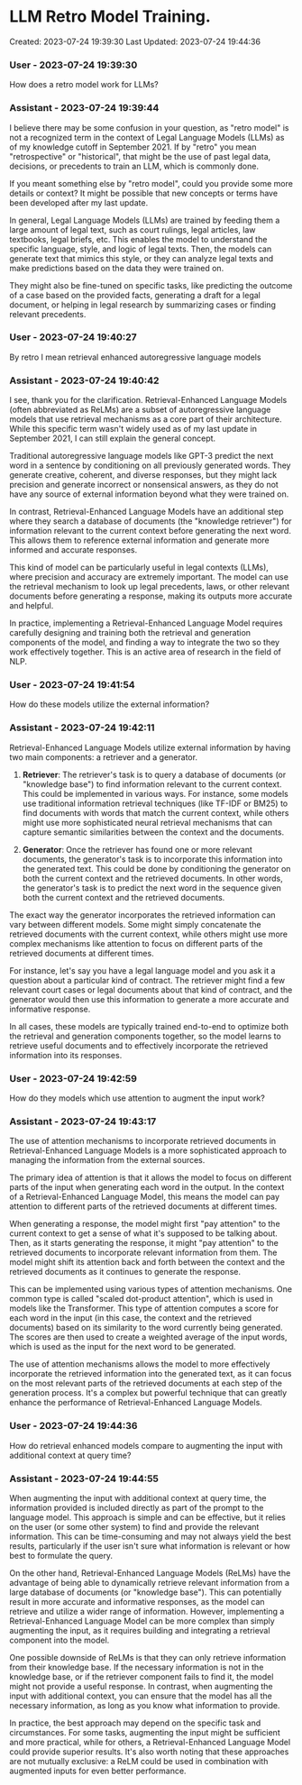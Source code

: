 # LLM Retro Model Training.

Created: 2023-07-24 19:39:30
Last Updated: 2023-07-24 19:44:36

### User - 2023-07-24 19:39:30

How does a retro model work for LLMs? 

### Assistant - 2023-07-24 19:39:44

I believe there may be some confusion in your question, as "retro model" is not a recognized term in the context of Legal Language Models (LLMs) as of my knowledge cutoff in September 2021. If by "retro" you mean "retrospective" or "historical", that might be the use of past legal data, decisions, or precedents to train an LLM, which is commonly done.

If you meant something else by "retro model", could you provide some more details or context? It might be possible that new concepts or terms have been developed after my last update.

In general, Legal Language Models (LLMs) are trained by feeding them a large amount of legal text, such as court rulings, legal articles, law textbooks, legal briefs, etc. This enables the model to understand the specific language, style, and logic of legal texts. Then, the models can generate text that mimics this style, or they can analyze legal texts and make predictions based on the data they were trained on.

They might also be fine-tuned on specific tasks, like predicting the outcome of a case based on the provided facts, generating a draft for a legal document, or helping in legal research by summarizing cases or finding relevant precedents.

### User - 2023-07-24 19:40:27

By retro I mean retrieval enhanced autoregressive language models

### Assistant - 2023-07-24 19:40:42

I see, thank you for the clarification. Retrieval-Enhanced Language Models (often abbreviated as ReLMs) are a subset of autoregressive language models that use retrieval mechanisms as a core part of their architecture. While this specific term wasn't widely used as of my last update in September 2021, I can still explain the general concept.

Traditional autoregressive language models like GPT-3 predict the next word in a sentence by conditioning on all previously generated words. They generate creative, coherent, and diverse responses, but they might lack precision and generate incorrect or nonsensical answers, as they do not have any source of external information beyond what they were trained on.

In contrast, Retrieval-Enhanced Language Models have an additional step where they search a database of documents (the "knowledge retriever") for information relevant to the current context before generating the next word. This allows them to reference external information and generate more informed and accurate responses.

This kind of model can be particularly useful in legal contexts (LLMs), where precision and accuracy are extremely important. The model can use the retrieval mechanism to look up legal precedents, laws, or other relevant documents before generating a response, making its outputs more accurate and helpful.

In practice, implementing a Retrieval-Enhanced Language Model requires carefully designing and training both the retrieval and generation components of the model, and finding a way to integrate the two so they work effectively together. This is an active area of research in the field of NLP.

### User - 2023-07-24 19:41:54

How do these models utilize the external information?

### Assistant - 2023-07-24 19:42:11

Retrieval-Enhanced Language Models utilize external information by having two main components: a retriever and a generator.

1. **Retriever**: The retriever's task is to query a database of documents (or "knowledge base") to find information relevant to the current context. This could be implemented in various ways. For instance, some models use traditional information retrieval techniques (like TF-IDF or BM25) to find documents with words that match the current context, while others might use more sophisticated neural retrieval mechanisms that can capture semantic similarities between the context and the documents.

2. **Generator**: Once the retriever has found one or more relevant documents, the generator's task is to incorporate this information into the generated text. This could be done by conditioning the generator on both the current context and the retrieved documents. In other words, the generator's task is to predict the next word in the sequence given both the current context and the retrieved documents.

The exact way the generator incorporates the retrieved information can vary between different models. Some might simply concatenate the retrieved documents with the current context, while others might use more complex mechanisms like attention to focus on different parts of the retrieved documents at different times.

For instance, let's say you have a legal language model and you ask it a question about a particular kind of contract. The retriever might find a few relevant court cases or legal documents about that kind of contract, and the generator would then use this information to generate a more accurate and informative response.

In all cases, these models are typically trained end-to-end to optimize both the retrieval and generation components together, so the model learns to retrieve useful documents and to effectively incorporate the retrieved information into its responses.

### User - 2023-07-24 19:42:59

How do they models which use attention to augment the input work?

### Assistant - 2023-07-24 19:43:17

The use of attention mechanisms to incorporate retrieved documents in Retrieval-Enhanced Language Models is a more sophisticated approach to managing the information from the external sources.

The primary idea of attention is that it allows the model to focus on different parts of the input when generating each word in the output. In the context of a Retrieval-Enhanced Language Model, this means the model can pay attention to different parts of the retrieved documents at different times.

When generating a response, the model might first "pay attention" to the current context to get a sense of what it's supposed to be talking about. Then, as it starts generating the response, it might "pay attention" to the retrieved documents to incorporate relevant information from them. The model might shift its attention back and forth between the context and the retrieved documents as it continues to generate the response.

This can be implemented using various types of attention mechanisms. One common type is called "scaled dot-product attention", which is used in models like the Transformer. This type of attention computes a score for each word in the input (in this case, the context and the retrieved documents) based on its similarity to the word currently being generated. The scores are then used to create a weighted average of the input words, which is used as the input for the next word to be generated.

The use of attention mechanisms allows the model to more effectively incorporate the retrieved information into the generated text, as it can focus on the most relevant parts of the retrieved documents at each step of the generation process. It's a complex but powerful technique that can greatly enhance the performance of Retrieval-Enhanced Language Models.

### User - 2023-07-24 19:44:36

How do retrieval enhanced models compare to augmenting the input with additional context at query time?

### Assistant - 2023-07-24 19:44:55

When augmenting the input with additional context at query time, the information provided is included directly as part of the prompt to the language model. This approach is simple and can be effective, but it relies on the user (or some other system) to find and provide the relevant information. This can be time-consuming and may not always yield the best results, particularly if the user isn't sure what information is relevant or how best to formulate the query.

On the other hand, Retrieval-Enhanced Language Models (ReLMs) have the advantage of being able to dynamically retrieve relevant information from a large database of documents (or "knowledge base"). This can potentially result in more accurate and informative responses, as the model can retrieve and utilize a wider range of information. However, implementing a Retrieval-Enhanced Language Model can be more complex than simply augmenting the input, as it requires building and integrating a retrieval component into the model.

One possible downside of ReLMs is that they can only retrieve information from their knowledge base. If the necessary information is not in the knowledge base, or if the retriever component fails to find it, the model might not provide a useful response. In contrast, when augmenting the input with additional context, you can ensure that the model has all the necessary information, as long as you know what information to provide.

In practice, the best approach may depend on the specific task and circumstances. For some tasks, augmenting the input might be sufficient and more practical, while for others, a Retrieval-Enhanced Language Model could provide superior results. It's also worth noting that these approaches are not mutually exclusive: a ReLM could be used in combination with augmented inputs for even better performance.

